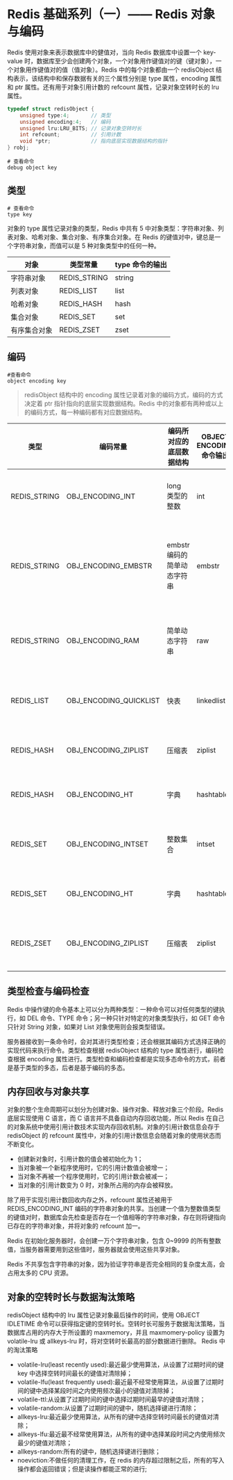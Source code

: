 # Redis 基础系列（一）—— Redis 对象与编码

Redis 使用对象来表示数据库中的健值对，当向 Redis 数据库中设置一个 key-value 时，数据库至少会创建两个对象，一个对象用作键值对的键（键对象），一个对象用作键值对的值（值对象）。Redis 中的每个对象都由一个 redisObject 结构表示，该结构中和保存数据有关的三个属性分别是 type 属性，encoding 属性和 ptr 属性。还有用于对象引用计数的 refcount 属性，记录对象空转时长的 lru 属性。

```C
typedef struct redisObject {
    unsigned type:4;       // 类型
    unsigned encoding:4;   // 编码
    unsigned lru:LRU_BITS; // 记录对象空转时长
    int refcount;          // 引用计数
    void *ptr;             // 指向底层实现数据结构的指针
} robj;
```

```Shell
# 查看命令
debug object key
```

## 类型

```Shell
# 查看命令
type key
```

对象的 type 属性记录对象的类型，Redis 中共有 5 中对象类型：字符串对象、列表对象、哈希对象、集合对象、有序集合对象。在 Redis 的键值对中，键总是一个字符串对象，而值可以是 5 种对象类型中的任何一种。

| 对象         | 类型常量     | type 命令的输出 |
| ------------ | ------------ | --------------- |
| 字符串对象   | REDIS_STRING | string          |
| 列表对象     | REDIS_LIST   | list            |
| 哈希对象     | REDIS_HASH   | hash            |
| 集合对象     | REDIS_SET    | set             |
| 有序集合对象 | REDIS_ZSET   | zset            |

## 编码

```shell
#查看命令
object encoding key
```

> redisObject 结构中的 encoding 属性记录着对象的编码方式，编码的方式决定着 ptr 指针指向的底层实现数据结构。Redis 中的对象都有两种或以上的编码方式，每一种编码都有对应数据结构。

| 类型         | 编码常量               | 编码所对应的底层数据结构    | OBJECT ENCODING 命令输出 | 对象                                             |
| ------------ | ---------------------- | --------------------------- | ----------------- | ------------------------------------------------ |
| REDIS_STRING | OBJ_ENCODING_INT       | long 类型的整数             | int               | 使用整数值实现的字符串对象                       |
| REDIS_STRING | OBJ_ENCODING_EMBSTR    | embstr 编码的简单动态字符串 | embstr            | 使用 embstr 编码的简单动态字符串实现的字符串对象 |
| REDIS_STRING | OBJ_ENCODING_RAM       | 简单动态字符串              | raw               | 使用简单动态字符串实现的字符串对象               |
| REDIS_LIST   | OBJ_ENCODING_QUICKLIST | 快表                        | linkedlist        | 使用压缩列表实现的列表对象                       |
| REDIS_HASH   | OBJ_ENCODING_ZIPLIST   | 压缩表                      | ziplist           | 使用压缩列表实现哈希对象                         |
| REDIS_HASH   | OBJ_ENCODING_HT        | 字典                        | hashtable         | 使用字典实现的哈希对象                           |
| REDIS_SET    | OBJ_ENCODING_INTSET    | 整数集合                    | intset            | 使用整数集合实现的集合对象                       |
| REDIS_SET    | OBJ_ENCODING_HT        | 字典                        | hashtable         | 使用字典实现的集合对象                           |
| REDIS_ZSET   | OBJ_ENCODING_ZIPLIST   | 压缩表                      | ziplist           | 使用压缩列表实现的有序集合对象                   |

## 类型检查与编码检查

Redis 中操作键的命令基本上可以分为两种类型：一种命令可以对任何类型的键执行，如 DEL 命令、TYPE 命令；另一种只针对特定的对象类型执行，如 GET 命令只针对 String 对象，如果对 List 对象使用则会报类型错误。

服务器接收到一条命令时，会对其进行类型检查；还会根据其编码方式选择正确的实现代码来执行命令。类型检查根据 redisObject 结构的 type 属性进行，编码检查根据 encoding 属性进行。类型检查和编码检查都是实现多态命令的方式，前者是基于类型的多态，后者是基于编码的多态。

## 内存回收与对象共享

对象的整个生命周期可以划分为创建对象、操作对象、释放对象三个阶段。Redis 底层实现使用 C 语言，而 C 语言并不具备自动内存回收功能，所以 Redis 在自己的对象系统中使用引用计数技术实现内存回收机制。对象的引用计数信息会存于 redisObject 的 refcount 属性中，对象的引用计数信息会随着对象的使用状态而不断变化。

- 创建新对象时，引用计数的值会被初始化为 1；
- 当对象被一个新程序使用时，它的引用计数值会被增一；
- 当对象不再被一个程序使用时，它的引用计数会被减一；
- 当对象的引用计数变为 0 时，对象所占用的内存会被释放。

除了用于实现引用计数回收内存之外，refcount 属性还被用于 REDIS_ENCODING_INT 编码的字符串对象的共享。当创建一个值为整数值类型的键值对时，数据库会先检查是否存在一个值相等的字符串对象，存在则将键指向已存在的字符串对象，并将对象的 refcount 加一。

Redis 在初始化服务器时，会创建一万个字符串对象，包含 0~9999 的所有整数值，当服务器需要用到这些值时，服务器就会使用这些共享对象。

Redis 不共享包含字符串的对象，因为验证字符串是否完全相同的复杂度太高，会占用太多的 CPU 资源。

## 对象的空转时长与数据淘汰策略

redisObject 结构中的 lru 属性记录对象最后操作的时间，使用 OBJECT IDLETIME 命令可以获得指定键的空转时长。空转时长可服务于数据淘汰策略，当数据库占用的内存大于所设置的 maxmemory，并且 maxmomery-policy 设置为 volatile-lru 或 allkeys-lru 时，将对空转时长最高的部分数据进行删除。
Redis 中的淘汰策略

- volatile-lru(least recently used):最近最少使用算法，从设置了过期时间的键 key 中选择空转时间最长的键值对清除掉；
- volatile-lfu(least frequently used):最近最不经常使用算法，从设置了过期时间的键中选择某段时间之内使用频次最小的键值对清除掉；
- volatile-ttl:从设置了过期时间的键中选择过期时间最早的键值对清除；
- volatile-random:从设置了过期时间的键中，随机选择键进行清除；
- allkeys-lru:最近最少使用算法，从所有的键中选择空转时间最长的键值对清除；
- allkeys-lfu:最近最不经常使用算法，从所有的键中选择某段时间之内使用频次最少的键值对清除；
- allkeys-random:所有的键中，随机选择键进行删除；
- noeviction:不做任何的清理工作，在 redis 的内存超过限制之后，所有的写入操作都会返回错误；但是读操作都能正常的进行;
